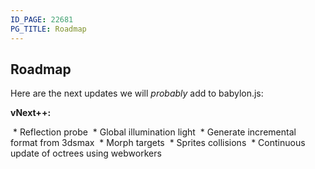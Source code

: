 ```yaml
---
ID_PAGE: 22681
PG_TITLE: Roadmap
---
```


## Roadmap

Here are the next updates we will *probably* add to babylon.js:

**vNext++:**

&nbsp;* Reflection probe
&nbsp;* Global illumination light
&nbsp;* Generate incremental format from 3dsmax
&nbsp;* Morph targets
&nbsp;* Sprites collisions
&nbsp;* Continuous update of octrees using webworkers

